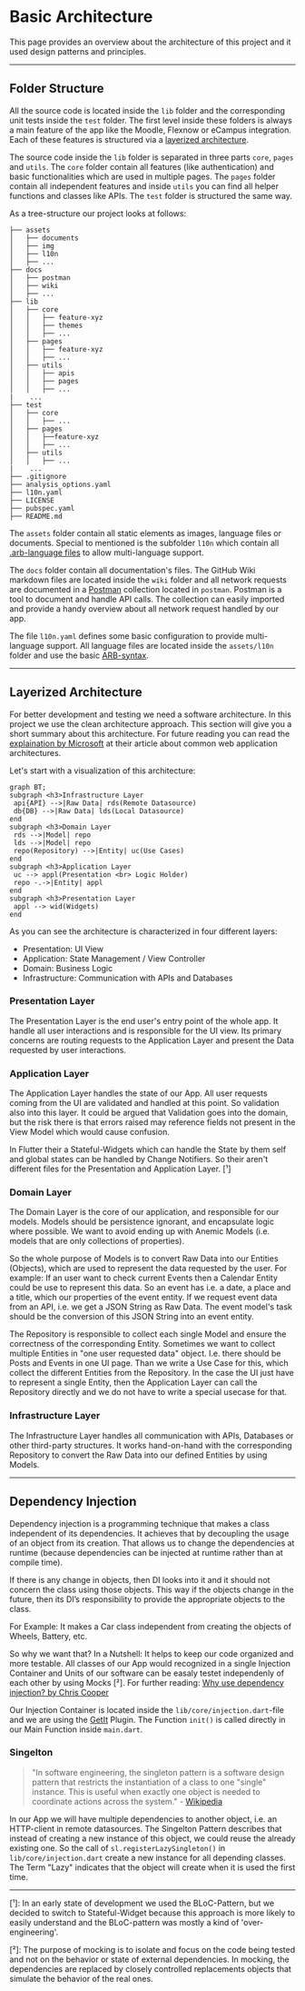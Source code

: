 # Basic Architecture

This page provides an overview about the architecture of this project and it used
design patterns and principles.

---

## Folder Structure

All the source code is located inside the `lib` folder and the corresponding unit
tests inside the `test` folder. The first level inside these folders is always a
main feature of the app like the Moodle, Flexnow or eCampus integration. Each
of these features is structured via a [layerized architecture](https://medium.com/kayvan-kaseb/the-layered-architecture-pattern-in-software-architecture-324922d381ad).

The source code inside the `lib` folder is separated in three parts `core`, `pages`
and `utils`. The `core` folder contain all features (like authentication) and basic
functionalities which are used in multiple pages. The `pages` folder contain all
independent features and inside `utils` you can find all helper functions and classes
like APIs. The `test` folder is structured the same way.  

As a tree-structure our project looks at follows:

```
├── assets
│   ├── documents
│   ├── img
│   ├── l10n
│   ├── ...
├── docs
│   ├── postman
│   ├── wiki
│   ├── ...
├── lib
│   ├── core
│   │   ├── feature-xyz
│   │   ├── themes
│   │   ├── ...
│   ├── pages
│   │   ├── feature-xyz
│   │   ├── ...
│   ├── utils
│   │   ├── apis
│   │   ├── pages
│   │   ├── ...
|    ...
├── test
│   ├── core
│   │   ├── ...
│   ├── pages
│   │   ├──feature-xyz
│   │   ├── ...
│   ├── utils
│   │   ├── ...
|    ...
├── .gitignore
├── analysis_options.yaml
├── l10n.yaml
├── LICENSE
├── pubspec.yaml
├── README.md
```

The `assets` folder contain all static elements as images, language files or documents.
Special to mentioned is the subfolder `l10n` which contain all
[.arb-language files](https://localizely.com/flutter-arb/) to allow multi-language support.

The `docs` folder contain all documentation's files. The GitHub Wiki markdown files
are located inside the `wiki` folder and all network requests are documented in a
[Postman](https://www.postman.com/) collection located in `postman`. Postman is a
tool to document and handle API calls. The collection can easily imported and provide
a handy overview about all network request handled by our app.

The file `l10n.yaml` defines some basic configuration to provide multi-language support.
All language files are located inside the `assets/l10n` folder and use the basic
[ARB-syntax](https://localizely.com/flutter-arb/).  

---

## Layerized Architecture

For better development and testing we need a software architecture. In this project
we use the clean architecture approach. This section will give you a short summary
about this architecture. For future reading you can read the [explaination by Microsoft](https://docs.microsoft.com/en-us/dotnet/architecture/modern-web-apps-azure/common-web-application-architectures#clean-architecture) at their article about common web application architectures.

Let's start with a visualization of this architecture:

```mermaid
graph BT;
subgraph <h3>Infrastructure Layer
 api{API} -->|Raw Data| rds(Remote Datasource)
 db{DB} -->|Raw Data| lds(Local Datasource)
end
subgraph <h3>Domain Layer
 rds -->|Model| repo
 lds -->|Model| repo
 repo(Repository) -->|Entity| uc(Use Cases)
end
subgraph <h3>Application Layer
 uc --> appl(Presentation <br> Logic Holder)
 repo -.->|Entity| appl
end
subgraph <h3>Presentation Layer
 appl --> wid(Widgets)
end
```

As you can see the architecture is characterized in four different layers:

- Presentation: UI View
- Application: State Management / View Controller
- Domain: Business Logic
- Infrastructure: Communication with APIs and Databases

### Presentation Layer

The Presentation Layer is the end user's entry point of the whole app. It handle
all user interactions and is responsible for the UI view. Its primary concerns are routing requests to the Application Layer and present the Data requested by user
interactions.

### Application Layer

The Application Layer handles the state of our App. All user requests coming from the
UI are validated and handled at this point. So validation also into this layer. It could be argued that Validation goes into the domain, but the risk there is that errors raised may reference fields not present in the View Model which would cause confusion.

In Flutter their a Stateful-Widgets which can handle the State by them self and
global states can be handled by Change Notifiers. So their aren't different files
for the Presentation and Application Layer. [¹]

### Domain Layer

The Domain Layer is the core of our application, and responsible for our models. Models should be persistence ignorant, and encapsulate logic where possible. We want to avoid ending up with Anemic Models (i.e. models that are only collections of properties).

So the whole purpose of Models is to convert Raw Data into our Entities (Objects),
which are used to represent the data requested by the user. For example: If an user
want to check current Events then a Calendar Entity could be use to represent this data.
So an event has i.e. a date, a place and a title, which our properties of the event
entity. If we request event data from an API, i.e. we get a JSON String as Raw Data.
The event model's task should be the conversion of this JSON String into an event entity.

The Repository is responsible to collect each single Model and ensure the correctness
of the corresponding Entity. Sometimes we want to collect multiple Entities in "one
user requested data" object. I.e. there should be Posts and Events in one UI page.
Than we write a Use Case for this, which collect the different Entities from the Repository. In the case the UI just have to represent a single Entity, then the Application Layer can call the Repository directly and we do not have to write a
special usecase for that.

### Infrastructure Layer

The Infrastructure Layer handles all communication with APIs, Databases or other
third-party structures. It works hand-on-hand with the corresponding Repository to
convert the Raw Data into our defined Entities by using Models.

---

## Dependency Injection

Dependency injection is a programming technique that makes a class independent of its dependencies. It achieves that by decoupling the usage of an object from its creation.
That allows us to change the dependencies at runtime (because dependencies can be injected at runtime rather than at compile time).

If there is any change in objects, then DI looks into it and it should not concern the class using those objects. This way if the objects change in the future, then its DI’s responsibility to provide the appropriate objects to the class.

For Example: It makes a Car class independent from creating the objects of Wheels, Battery, etc.

So why we want that? In a Nutshell: It helps to keep our code organized and more testable. All classes of our App would recognized in a single Injection Container
and Units of our software can be easaly testet independenly of each other by using Mocks [²]. For further reading: [Why use dependency injection? by Chris Cooper](https://medium.com/trade-me/when-i-was-first-introduced-to-dagger-it-solved-a-lot-of-issues-that-i-had-with-android-development-748dc9f167df)

Our Injection Container is located inside the `lib/core/injection.dart`-file and
we are using the [GetIt](https://pub.dev/packages/get_it) Plugin. The Function
`init()` is called directly in our Main Function inside `main.dart`.

### Singelton

> "In software engineering, the singleton pattern is a software design pattern that restricts the instantiation of a class to one "single" instance. This is useful when exactly one object is needed to coordinate actions across the system." -
> [Wikipedia](https://en.wikipedia.org/wiki/Singleton_pattern)

In our App we will have multiple dependencies to another object, i.e. an HTTP-client
in remote datasources. The Singelton Pattern describes that instead of creating a
new instance of this object, we could reuse the already existing one. So the call
of `sl.registerLazySingleton()` in `lib/core/injection.dart` create a new instance
for all depending classes. The Term "Lazy" indicates that the object will create when
it is used the first time.

---

[¹]: In an early state of development we used the BLoC-Pattern, but we decided to
switch to Stateful-Widget because this approach is more likely to easily understand
and the BLoC-pattern was mostly a kind of 'over-engineering'.

[²]: The purpose of mocking is to isolate and focus on the code being tested and not on the behavior or state of external dependencies. In mocking, the dependencies are replaced by closely controlled replacements objects that simulate the behavior of the real ones.
